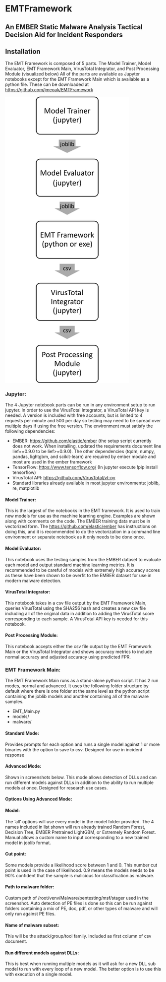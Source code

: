 # EMTFramework



## An EMBER Static Malware Analysis Tactical Decision Aid for Incident Responders

## Installation
The EMT Framework is composed of 5 parts. The Model Trainer, Model Evaluator, EMT Framework Main, VirusTotal Integrator, and Post Processing Module (visualized below) All of the parts are available as Jupyter notebooks except for the EMT Framework Main which is available as a python file. These can be downloaded at https://github.com/jmeoak/EMTFramework

<img src="https://github.com/jmeoak/EMTFramework/blob/main/EMT_Flowchart.png" width="400">


### Jupyter:
The 4 Jupyter notebook parts can be run in any environment setup to run jupyter. In order to use the VirusTotal Integrator, a VirusTotal API key is needed. A version is included with free accounts, but is limited to 4 requests per minute and 500 per day so testing may need to be spread over multiple days if using the free version. The environment must satisfy the following dependencies:

- EMBER: https://github.com/elastic/ember (the setup script currently does not work. When installing, updated the requirements document line lief==0.9.0 to be lief>=0.9.0). The other dependencies (tqdm, numpy, pandas, lightgbm, and scikit-learn) are required by ember module and most are used in the ember framework
- TensorFlow: https://www.tensorflow.org/ (In jupyter execute !pip install tensorflow)
- VirusTotal API: https://github.com/VirusTotal/vt-py
- Standard libraries already available in most jupyter environments: joblib, re, matplotlib


#### Model Trainer:
This is the largest of the notebooks in the EMT framework. It is used to train new models for use as the machine learning engine. Examples are shown along with comments on the code. The EMBER training data must be in vectorized form. The https://github.com/elastic/ember has instructions on doing this, and it is recommended to do the vectorization in a command line environment or separate notebook as it only needs to be done once.

#### Model Evaluator:
This notebook uses the testing samples from the EMBER dataset to evaluate each model and output standard machine learning metrics. It is recommended to be careful of models with extremely high accuracy scores as these have been shown to be overfit to the EMBER dataset for use in modern malware detection.
#### VirusTotal Integrator:
This notebook takes in a csv file output by the EMT Framework Main, queries VirusTotal using the SHA256 hash and creates a new csv file including all of the original data in addition to adding the VirusTotal score corresponding to each sample. A VirusTotal API key is needed for this notebook.
#### Post Processing Module:
This notebook accepts either the csv file output by the EMT Framework Main or the VirusTotal Integrator and shows accuracy metrics to include normal accuracy and adjusted accuracy using predicted FPR.

### EMT Framework Main:
The EMT Framework Main runs as a stand-alone python script. It has 2 run modes, normal and advanced. It uses the following folder structure by default where there is one folder at the same level as the python script containing the joblib models and another containing all of the malware samples.
- EMT_Main.py
- models/
- malware/

#### Standard Mode: 
Provides prompts for each option and runs a single model against 1 or more binaries with the option to save to csv. Designed for use in incident response
#### Advanced Mode:
Shown in screenshots below. This mode allows detection of DLLs and can run different models against DLLs in addition to the ability to run multiple models at once. Designed for research use cases.

#### Options Using Advanced Mode:
#### Model: 
The ‘all’ options will use every model in the model folder provided. The 4 names included in list shown will run already trained Random Forest, Decision Tree, EMBER Pretrained LightGBM, or Extremely Random Forest. Manual allows a custom name to input corresponding to a new trained model in joblib format.
#### Cut point: 
Some models provide a likelihood score between 1 and 0. This number cut point is used in the case of likelihood. 0.9 means the models needs to be 90% confident that the sample is malicious for classification as malware.
#### Path to malware folder: 
Custom path of /root/venv/Malware/pentesting/msf/stager used in the screenshot. Auto detection of PE files is done so this can be run against folders containing a mix of PE, doc, pdf, or other types of malware and will only run against PE files.
#### Name of malware subset:
This will be the attack/group/tool family. Included as first column of csv document.

#### Run different models against DLLs: 
This is best when running multiple models as it will ask for a new DLL sub model to run with every loop of a new model. The better option is to use this with execution of a single model.

